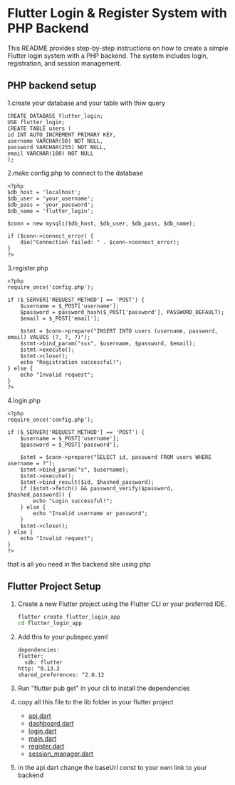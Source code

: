 # Flutter Login & Register System with PHP Backend

This README provides step-by-step instructions on how to create a simple Flutter login system with a PHP backend. The system includes login, registration, and session management.
## PHP backend setup
1.create your database and your table with thiw query
      
   ```
CREATE DATABASE flutter_login;
USE flutter_login;
CREATE TABLE users (
   id INT AUTO_INCREMENT PRIMARY KEY,
   username VARCHAR(50) NOT NULL,
   password VARCHAR(255) NOT NULL,
   email VARCHAR(100) NOT NULL
   );

```
2.make config.php to connect to the database
```
<?php
$db_host = 'localhost';
$db_user = 'your_username';
$db_pass = 'your_password';
$db_name = 'flutter_login';

$conn = new mysqli($db_host, $db_user, $db_pass, $db_name);

if ($conn->connect_error) {
    die("Connection failed: " . $conn->connect_error);
}
?>

```
3.register.php
```
<?php
require_once('config.php');

if ($_SERVER['REQUEST_METHOD'] == 'POST') {
    $username = $_POST['username'];
    $password = password_hash($_POST['password'], PASSWORD_DEFAULT);
    $email = $_POST['email'];

    $stmt = $conn->prepare("INSERT INTO users (username, password, email) VALUES (?, ?, ?)");
    $stmt->bind_param("sss", $username, $password, $email);
    $stmt->execute();
    $stmt->close();
    echo "Registration successful!";
} else {
    echo "Invalid request";
}
?>

```
4.login.php
```
<?php
require_once('config.php');

if ($_SERVER['REQUEST_METHOD'] == 'POST') {
    $username = $_POST['username'];
    $password = $_POST['password'];

    $stmt = $conn->prepare("SELECT id, password FROM users WHERE username = ?");
    $stmt->bind_param("s", $username);
    $stmt->execute();
    $stmt->bind_result($id, $hashed_password);
    if ($stmt->fetch() && password_verify($password, $hashed_password)) {
        echo "Login successful!";
    } else {
        echo "Invalid username or password";
    }
    $stmt->close();
} else {
    echo "Invalid request";
}
?>

```
that is all you need in the backend site using php

## Flutter Project Setup

1. Create a new Flutter project using the Flutter CLI or your preferred IDE.

   ```bash
   flutter create flutter_login_app
   cd flutter_login_app
   ```

2. Add this to your pubspec.yaml
    ```
    dependencies:
    flutter:
      sdk: flutter
    http: ^0.13.3
    shared_preferences: ^2.0.12
   ```
3. Run "flutter pub get" in your cli to install the dependencies

4. copy all this file to the lib folder in your flutter project
   
   - [api.dart](lib/api.dart)
   - [dashboard.dart](lib/dashboard.dart)
   - [login.dart](lib/login.dart)
   - [main.dart](lib/main.dart)
   - [register.dart](lib/register.dart)
   - [session_manager.dart](lib/session_manager.dart)

5. in the api.dart change the baseUrl const to your own link to your backend 
   
   

   

